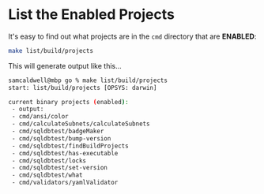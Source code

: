 List the Enabled Projects
=========================

It's easy to find out what projects are in the `cmd` directory that are **ENABLED**:

```bash
make list/build/projects
```

This will generate output like this...
```bash
samcaldwell@mbp go % make list/build/projects
start: list/build/projects [OPSYS: darwin]

current binary projects (enabled):
 - output:
 - cmd/ansi/color
 - cmd/calculateSubnets/calculateSubnets
 - cmd/sqldbtest/badgeMaker
 - cmd/sqldbtest/bump-version
 - cmd/sqldbtest/findBuildProjects
 - cmd/sqldbtest/has-executable
 - cmd/sqldbtest/locks
 - cmd/sqldbtest/set-version
 - cmd/sqldbtest/what
 - cmd/validators/yamlValidator

```
